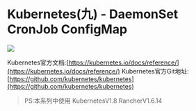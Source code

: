 # Kubernetes(九) - DaemonSet CronJob ConfigMap

![](Kubernetes(%E4%B9%9D)%20-%20DaemonSet%20CronJob%20ConfigMap/1B88873A-A973-4B22-A7BB-945B4E30394E.png)



Kubernetes官方文档:[https://kubernetes.io/docs/reference/](https://kubernetes.io/docs/reference/)
Kubernetes官方Git地址:[https://github.com/kubernetes/kubernetes](https://github.com/kubernetes/kubernetes)

> PS:本系列中使用 KubernetesV1.8 RancherV1.6.14  
